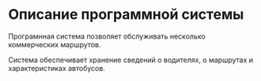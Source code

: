 # Описание программной системы
Програмнная система позволяет обслуживать несколько коммерческих маршрутов.

Система обеспечивает хранение сведений о водителях, о маршрутах и характеристиках автобусов.

